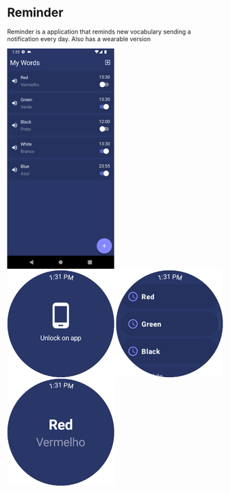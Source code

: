 # Reminder

Reminder is a application that reminds new vocabulary sending a notification every day. Also has a wearable version

<div>
<img src="/demonstration/list.png" width="250"/>
</div>
<div>
<img src="/demonstration/auth.png" width="250"/>
<img src="/demonstration/list_wearable.png" width="250"/>
<img src="/demonstration/item.png" width="250"/>
</div>